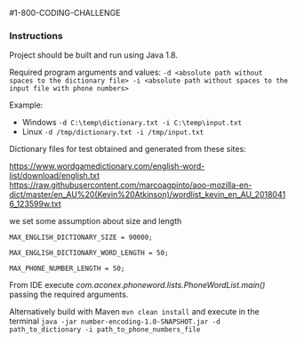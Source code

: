 #1-800-CODING-CHALLENGE


### Instructions
Project should be built and run using Java 1.8.

Required program arguments and values: ```-d <absolute path without spaces to the dictionary file> -i <absolute path without spaces to the input file with phone numbers>``` 

Example: 

*  Windows ```-d C:\temp\dictionary.txt -i C:\temp\input.txt```
*  Linux ```-d /tmp/dictionary.txt -i /tmp/input.txt```


Dictionary files for test obtained and generated from these sites:

https://www.wordgamedictionary.com/english-word-list/download/english.txt
https://raw.githubusercontent.com/marcoagpinto/aoo-mozilla-en-dict/master/en_AU%20(Kevin%20Atkinson)/wordlist_kevin_en_AU_20180416_123599w.txt


we set some assumption about size and length

    MAX_ENGLISH_DICTIONARY_SIZE = 90000;

    MAX_ENGLISH_DICTIONARY_WORD_LENGTH = 50;

    MAX_PHONE_NUMBER_LENGTH = 50;


From IDE execute *com.aconex.phoneword.lists.PhoneWordList.main()* passing the required arguments.

Alternatively build with Maven ```mvn clean install``` and execute in the terminal 
```java -jar number-encoding-1.0-SNAPSHOT.jar -d path_to_dictionary -i path_to_phone_numbers_file``` 

